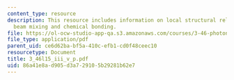 ```yaml
---
content_type: resource
description: This resource includes information on local structural relaxation, ion
  beam mixing and chemical bonding.
file: https://ol-ocw-studio-app-qa.s3.amazonaws.com/courses/3-46-photonic-materials-and-devices-spring-2006/86a41e8ad905d3a729105b29281b62e7_3_46l15_iii_v_p.pdf
file_type: application/pdf
parent_uid: ce6d62ba-bf5a-410c-efb1-cd0f48ceec10
resourcetype: Document
title: 3_46l15_iii_v_p.pdf
uid: 86a41e8a-d905-d3a7-2910-5b29281b62e7
---
```

